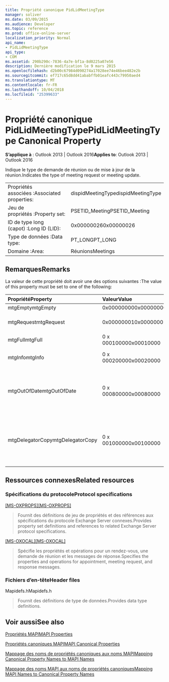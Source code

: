 ```yaml
---
title: Propriété canonique PidLidMeetingType
manager: soliver
ms.date: 03/09/2015
ms.audience: Developer
ms.topic: reference
ms.prod: office-online-server
localization_priority: Normal
api_name:
- PidLidMeetingType
api_type:
- COM
ms.assetid: 290b290c-7836-4a7e-bf1a-8d0225a07e56
description: Dernière modification le 9 mars 2015
ms.openlocfilehash: d2b00c67984d090274a17028ee74e46bee482e2b
ms.sourcegitcommit: ef717c65d8dd41ababffb01eafc443c79950aed4
ms.translationtype: MT
ms.contentlocale: fr-FR
ms.lasthandoff: 10/04/2018
ms.locfileid: "25399633"
---
```

# <a name="pidlidmeetingtype-canonical-property"></a><span data-ttu-id="0c687-103">Propriété canonique PidLidMeetingType</span><span class="sxs-lookup"><span data-stu-id="0c687-103">PidLidMeetingType Canonical Property</span></span>

  
  
<span data-ttu-id="0c687-104">**S’applique à** : Outlook 2013 | Outlook 2016</span><span class="sxs-lookup"><span data-stu-id="0c687-104">**Applies to**: Outlook 2013 | Outlook 2016</span></span> 
  
<span data-ttu-id="0c687-105">Indique le type de demande de réunion ou de mise à jour de la réunion.</span><span class="sxs-lookup"><span data-stu-id="0c687-105">Indicates the type of meeting request or meeting update.</span></span>
  
|||
|:-----|:-----|
|<span data-ttu-id="0c687-106">Propriétés associées :</span><span class="sxs-lookup"><span data-stu-id="0c687-106">Associated properties:</span></span>  <br/> |<span data-ttu-id="0c687-107">dispidMeetingType</span><span class="sxs-lookup"><span data-stu-id="0c687-107">dispidMeetingType</span></span>  <br/> |
|<span data-ttu-id="0c687-108">Jeu de propriétés :</span><span class="sxs-lookup"><span data-stu-id="0c687-108">Property set:</span></span>  <br/> |<span data-ttu-id="0c687-109">PSETID_Meeting</span><span class="sxs-lookup"><span data-stu-id="0c687-109">PSETID_Meeting</span></span>  <br/> |
|<span data-ttu-id="0c687-110">ID de type long (capot) :</span><span class="sxs-lookup"><span data-stu-id="0c687-110">Long ID (LID):</span></span>  <br/> |<span data-ttu-id="0c687-111">0x00000026</span><span class="sxs-lookup"><span data-stu-id="0c687-111">0x00000026</span></span>  <br/> |
|<span data-ttu-id="0c687-112">Type de données :</span><span class="sxs-lookup"><span data-stu-id="0c687-112">Data type:</span></span>  <br/> |<span data-ttu-id="0c687-113">PT_LONG</span><span class="sxs-lookup"><span data-stu-id="0c687-113">PT_LONG</span></span>  <br/> |
|<span data-ttu-id="0c687-114">Domaine :</span><span class="sxs-lookup"><span data-stu-id="0c687-114">Area:</span></span>  <br/> |<span data-ttu-id="0c687-115">Réunions</span><span class="sxs-lookup"><span data-stu-id="0c687-115">Meetings</span></span>  <br/> |
   
## <a name="remarks"></a><span data-ttu-id="0c687-116">Remarques</span><span class="sxs-lookup"><span data-stu-id="0c687-116">Remarks</span></span>

<span data-ttu-id="0c687-117">La valeur de cette propriété doit avoir une des options suivantes :</span><span class="sxs-lookup"><span data-stu-id="0c687-117">The value of this property must be set to one of the following:</span></span>
  
|<span data-ttu-id="0c687-118">**Propriété**</span><span class="sxs-lookup"><span data-stu-id="0c687-118">**Property**</span></span>|<span data-ttu-id="0c687-119">**Valeur**</span><span class="sxs-lookup"><span data-stu-id="0c687-119">**Value**</span></span>|<span data-ttu-id="0c687-120">**Description**</span><span class="sxs-lookup"><span data-stu-id="0c687-120">**Description**</span></span>|
|:-----|:-----|:-----|
|<span data-ttu-id="0c687-121">mtgEmpty</span><span class="sxs-lookup"><span data-stu-id="0c687-121">mtgEmpty</span></span>  <br/> |<span data-ttu-id="0c687-122">0x00000000</span><span class="sxs-lookup"><span data-stu-id="0c687-122">0x00000000</span></span>  <br/> |<span data-ttu-id="0c687-123">Non spécifié.</span><span class="sxs-lookup"><span data-stu-id="0c687-123">Unspecified.</span></span>  <br/> |
|<span data-ttu-id="0c687-124">mtgRequest</span><span class="sxs-lookup"><span data-stu-id="0c687-124">mtgRequest</span></span>  <br/> |<span data-ttu-id="0c687-125">0x00000001</span><span class="sxs-lookup"><span data-stu-id="0c687-125">0x00000001</span></span>  <br/> |<span data-ttu-id="0c687-126">Demande de réunion initiale.</span><span class="sxs-lookup"><span data-stu-id="0c687-126">Initial meeting request.</span></span>  <br/> |
|<span data-ttu-id="0c687-127">mtgFull</span><span class="sxs-lookup"><span data-stu-id="0c687-127">mtgFull</span></span>  <br/> |<span data-ttu-id="0c687-128">0 x 00010000</span><span class="sxs-lookup"><span data-stu-id="0c687-128">0x00010000</span></span>  <br/> |<span data-ttu-id="0c687-129">Mise à jour intégrale.</span><span class="sxs-lookup"><span data-stu-id="0c687-129">Full update.</span></span>  <br/> |
|<span data-ttu-id="0c687-130">mtgInfo</span><span class="sxs-lookup"><span data-stu-id="0c687-130">mtgInfo</span></span>  <br/> |<span data-ttu-id="0c687-131">0 x 00020000</span><span class="sxs-lookup"><span data-stu-id="0c687-131">0x00020000</span></span>  <br/> |<span data-ttu-id="0c687-132">Mise à jour d’information.</span><span class="sxs-lookup"><span data-stu-id="0c687-132">Informational update.</span></span>  <br/> |
|<span data-ttu-id="0c687-133">mtgOutOfDate</span><span class="sxs-lookup"><span data-stu-id="0c687-133">mtgOutOfDate</span></span>  <br/> |<span data-ttu-id="0c687-134">0 x 00080000</span><span class="sxs-lookup"><span data-stu-id="0c687-134">0x00080000</span></span>  <br/> |<span data-ttu-id="0c687-135">Une nouvelle demande de réunion ou une mise à jour de la réunion a été reçu après celle-ci.</span><span class="sxs-lookup"><span data-stu-id="0c687-135">A newer meeting request or meeting update was received after this one.</span></span>  <br/> |
|<span data-ttu-id="0c687-136">mtgDelegatorCopy</span><span class="sxs-lookup"><span data-stu-id="0c687-136">mtgDelegatorCopy</span></span>  <br/> |<span data-ttu-id="0c687-137">0 x 00100000</span><span class="sxs-lookup"><span data-stu-id="0c687-137">0x00100000</span></span>  <br/> |<span data-ttu-id="0c687-138">Elle est définie sur la copie de la personne qui a délégué lorsqu’un délégué poignées réunion les objets liés.</span><span class="sxs-lookup"><span data-stu-id="0c687-138">This is set on the delegator's copy when a delegate handles meeting-related objects.</span></span>  <br/> |
   
## <a name="related-resources"></a><span data-ttu-id="0c687-139">Ressources connexes</span><span class="sxs-lookup"><span data-stu-id="0c687-139">Related resources</span></span>

### <a name="protocol-specifications"></a><span data-ttu-id="0c687-140">Spécifications du protocole</span><span class="sxs-lookup"><span data-stu-id="0c687-140">Protocol specifications</span></span>

<span data-ttu-id="0c687-141">[[MS-OXPROPS]](https://msdn.microsoft.com/library/f6ab1613-aefe-447d-a49c-18217230b148%28Office.15%29.aspx)</span><span class="sxs-lookup"><span data-stu-id="0c687-141">[[MS-OXPROPS]](https://msdn.microsoft.com/library/f6ab1613-aefe-447d-a49c-18217230b148%28Office.15%29.aspx)</span></span>
  
> <span data-ttu-id="0c687-142">Fournit des définitions de jeu de propriétés et des références aux spécifications du protocole Exchange Server connexes.</span><span class="sxs-lookup"><span data-stu-id="0c687-142">Provides property set definitions and references to related Exchange Server protocol specifications.</span></span>
    
<span data-ttu-id="0c687-143">[[MS-OXOCAL]](https://msdn.microsoft.com/library/09861fde-c8e4-4028-9346-e7c214cfdba1%28Office.15%29.aspx)</span><span class="sxs-lookup"><span data-stu-id="0c687-143">[[MS-OXOCAL]](https://msdn.microsoft.com/library/09861fde-c8e4-4028-9346-e7c214cfdba1%28Office.15%29.aspx)</span></span>
  
> <span data-ttu-id="0c687-144">Spécifie les propriétés et opérations pour un rendez-vous, une demande de réunion et les messages de réponse.</span><span class="sxs-lookup"><span data-stu-id="0c687-144">Specifies the properties and operations for appointment, meeting request, and response messages.</span></span>
    
### <a name="header-files"></a><span data-ttu-id="0c687-145">Fichiers d’en-tête</span><span class="sxs-lookup"><span data-stu-id="0c687-145">Header files</span></span>

<span data-ttu-id="0c687-146">Mapidefs.h</span><span class="sxs-lookup"><span data-stu-id="0c687-146">Mapidefs.h</span></span>
  
> <span data-ttu-id="0c687-147">Fournit des définitions de type de données.</span><span class="sxs-lookup"><span data-stu-id="0c687-147">Provides data type definitions.</span></span>
    
## <a name="see-also"></a><span data-ttu-id="0c687-148">Voir aussi</span><span class="sxs-lookup"><span data-stu-id="0c687-148">See also</span></span>



[<span data-ttu-id="0c687-149">Propriétés MAPI</span><span class="sxs-lookup"><span data-stu-id="0c687-149">MAPI Properties</span></span>](mapi-properties.md)
  
[<span data-ttu-id="0c687-150">Propriétés canoniques MAPI</span><span class="sxs-lookup"><span data-stu-id="0c687-150">MAPI Canonical Properties</span></span>](mapi-canonical-properties.md)
  
[<span data-ttu-id="0c687-151">Mappage des noms de propriétés canoniques aux noms MAPI</span><span class="sxs-lookup"><span data-stu-id="0c687-151">Mapping Canonical Property Names to MAPI Names</span></span>](mapping-canonical-property-names-to-mapi-names.md)
  
[<span data-ttu-id="0c687-152">Mappage des noms MAPI aux noms de propriétés canoniques</span><span class="sxs-lookup"><span data-stu-id="0c687-152">Mapping MAPI Names to Canonical Property Names</span></span>](mapping-mapi-names-to-canonical-property-names.md)

